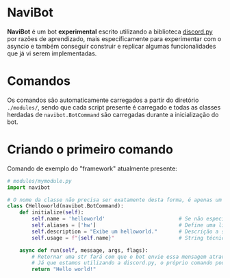 # NaviBot

**NaviBot** é um bot **experimental** escrito utilizando a biblioteca [discord.py](https://github.com/Rapptz/discord.py) por razões de aprendizado, mais específicamente para experimentar com o asyncio e também conseguir construir e replicar algumas funcionalidades que já vi serem implementadas.

# Comandos

Os comandos são automaticamente carregados a partir do diretório `./modules/`, sendo que cada script presente é carregado e todas as classes herdadas de `navibot.BotCommand` são carregadas durante a inicialização do bot.

# Criando o primeiro comando

Comando de exemplo do "framework" atualmente presente:

```py
# modules/mymodule.py
import navibot

# O nome da classe não precisa ser exatamente desta forma, é apenas um formato que este repo segue.
class CHelloworld(navibot.BotCommand):
    def initialize(self):
        self.name = 'helloworld'                        # Se não especificado, atribuirá o proprio nome da classe (chelloworld).
        self.aliases = ['hw']                           # Define uma lista de apelidos para este comando (preencherá a tabela de comandos).
        self.description = "Exibe um helloworld."       # Descrição a ser informada ao usuário ao requisitar o uso do comando.
        self.usage = f"{self.name}"                     # String técnica demonstrando o uso do comando, não existe exatamente um padrão até o momento.

    async def run(self, message, args, flags):
        # Retornar uma str fará com que o bot envie essa mensagem através de um Embed (comportamento padrão).
        # Já que estamos utilizando a discord.py, o próprio comando pode enviar suas mensagem, sem precisar dar return, porém é recomendado (organização).
        return "Hello world!"
```
